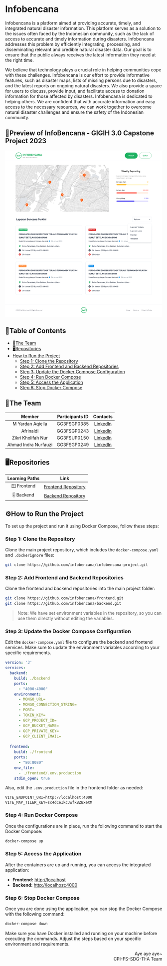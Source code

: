 # Infobencana

Infobencana is a platform aimed at providing accurate, timely, and integrated natural disaster information. This platform serves as a solution to the issues often faced by the Indonesian community, such as the lack of access to accurate and timely information during disasters. Infobencana addresses this problem by efficiently integrating, processing, and disseminating relevant and credible natural disaster data. Our goal is to ensure that the public always receives the latest information they need at the right time.

We believe that technology plays a crucial role in helping communities cope with these challenges. Infobencana is our effort to provide informative features, such as disaster maps, lists of missing persons due to disasters, and the latest reports on ongoing natural disasters. We also provide a space for users to discuss, provide input, and facilitate access to donation information for those affected by disasters. Infobencana is dedicated to helping others. We are confident that with accurate information and easy access to the necessary resources, we can work together to overcome natural disaster challenges and ensure the safety of the Indonesian community.

## 📲Preview of InfoBencana - GIGIH 3.0 Capstone Project 2023
  ![InfoBencana Project](image.png)
  
## 📑Table of Contents
- [👊The Team](#the-team)
- [🖥️Repositories](#repositories)
- [How to Run the Project](#how-to-run-the-project)
    - [Step 1: Clone the Repository](#step-1-clone-the-repository)
    - [Step 2: Add Frontend and Backend Repositories](#step-2-add-frontend-and-backend-repositories)
    - [Step 3: Update the Docker Compose Configuration](#step-3-update-the-docker-compose-configuration)
    - [Step 4: Run Docker Compose](#step-4-run-docker-compose)
    - [Step 5: Access the Application](#step-5-access-the-application)
    - [Step 6: Stop Docker Compose](#step-6-stop-docker-compose)

## 👊The Team

|            Member           | Participants ID |        Contacts        |
| :-------------------------: | :--------: | :-----------------------------------------------------------------------------------------------------------------: |
| M Yardan Aqiella        | GG3FSGP0385 |           [LinkedIn](https://www.linkedin.com/in/yardanaqiella/)           |
| Afrinaldi    | GG3FSGP0243 |  [LinkedIn](https://www.linkedin.com/in/afrinaldi-43a086224/)  |
| Zikri Kholifah Nur     | GG3FSUP0150 |   [LinkedIn](https://www.linkedin.com/in/zikrikn/)          |
| Ahmad Indra Nurfauzi | GG3FSGP0249 |  [LinkedIn](https://www.linkedin.com/in/ahmad-indra-nurfauzi/) |

## 🖥️Repositories

|   Learning Paths   |                                Link                                |
| :----------------: | :----------------------------------------------------------------: |
| 🪟 Frontend  |  [Frontend Repository](https://github.com/infobencana/frontend.git) |
| 🎚️ Backend  |   [Backend Repository](https://github.com/infobencana/backend.git) |


## ⚙️How to Run the Project

To set up the project and run it using Docker Compose, follow these steps:

### Step 1: Clone the Repository

Clone the main project repository, which includes the `docker-compose.yaml` and `.dockerignore` files:

```bash
git clone https://github.com/infobencana/infobencana-project.git
```

### Step 2: Add Frontend and Backend Repositories

Clone the frontend and backend repositories into the main project folder:

```bash
git clone https://github.com/infobencana/frontend.git
git clone https://github.com/infobencana/backend.git
```

> Note: We have set environment variables in the repository, so you can use them directly without editing the variables.

### Step 3: Update the Docker Compose Configuration

Edit the `docker-compose.yaml` file to configure the backend and frontend services. Make sure to update the environment variables according to your specific requirements.

```yaml
version: '3'
services:
  backend:
    build: ./backend
    ports:
      - "4000:4000"
    environment:
      - MONGO_URL=
      - MONGO_CONNECTION_STRING=
      - PORT=
      - TOKEN_KEY=
      - GCP_PROJECT_ID=
      - GCP_BUCKET_NAME=
      - GCP_PRIVATE_KEY=
      - GCP_CLIENT_EMAIL=

  frontend:
    build: ./frontend
    ports:
      - "80:8080"
    env_file:
      - ./frontend/.env.production
    stdin_open: true
```

Also, edit the `.env.production` file in the frontend folder as needed:

```
VITE_ENDPOINT_URI=http://localhost:4000
VITE_MAP_TILER_KEY=sc4dCeIkcJwfkBZBxeXM
```

### Step 4: Run Docker Compose

Once the configurations are in place, run the following command to start the Docker Compose:

```bash
docker-compose up
```

### Step 5: Access the Application

After the containers are up and running, you can access the integrated application:

- **Frontend:** [http://localhost](http://localhost)
- **Backend:** [http://localhost:4000](http://localhost:4000)

### Step 6: Stop Docker Compose

Once you are done using the application, you can stop the Docker Compose with the following command:

```bash
docker-compose down
```

Make sure you have Docker installed and running on your machine before executing the commands. Adjust the steps based on your specific environment and requirements.

<p align="right">Aye aye aye~ <br/>CPI-FS-SDG-11-A Team</p>